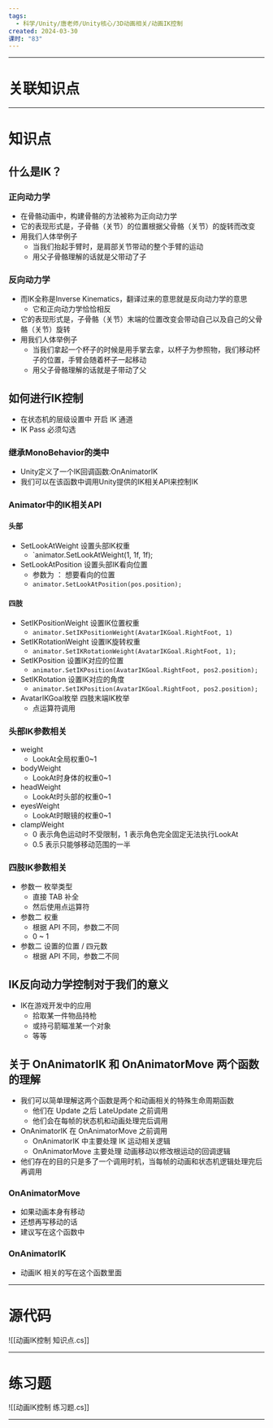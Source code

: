 ```yaml
---
tags:
  - 科学/Unity/唐老师/Unity核心/3D动画相关/动画IK控制
created: 2024-03-30
课时: "83"
---
```


---
# 关联知识点



---
# 知识点

## 什么是IK？

### 正向动力学

- 在骨骼动画中，构建骨骼的方法被称为正向动力学
- 它的表现形式是，子骨骼（关节）的位置根据父骨骼（关节）的旋转而改变
- 用我们人体举例子
	- 当我们抬起手臂时，是肩部关节带动的整个手臂的运动
	- 用父子骨骼理解的话就是父带动了子
### 反向动力学

- 而IK全称是Inverse Kinematics，翻译过来的意思就是反向动力学的意思
	- 它和正向动力学恰恰相反
- 它的表现形式是，子骨骼（关节）末端的位置改变会带动自己以及自己的父骨骼（关节）旋转
- 用我们人体举例子
	- 当我们拿起一个杯子的时候是用手掌去拿，以杯子为参照物，我们移动杯子的位置，手臂会随着杯子一起移动
	- 用父子骨骼理解的话就是子带动了父
## 如何进行IK控制

 - 在状态机的层级设置中 开启 IK 通道
 - IK Pass 必须勾选
### 继承MonoBehavior的类中
 
 - Unity定义了一个IK回调函数:OnAnimatorIK
 - 我们可以在该函数中调用Unity提供的IK相关API来控制IK
### Animator中的IK相关API

#### 头部

- SetLookAtWeight     设置头部IK权重
	- `animator.SetLookAtWeight(1, 1f, 1f);
- SetLookAtPosition   设置头部IK看向位置
	- 参数为 ： 想要看向的位置
	- `animator.SetLookAtPosition(pos.position);`
#### 四肢

- SetIKPositionWeight 设置IK位置权重
	- `animator.SetIKPositionWeight(AvatarIKGoal.RightFoot, 1)`
- SetIKRotationWeight 设置IK旋转权重
	- `animator.SetIKRotationWeight(AvatarIKGoal.RightFoot, 1);`
- SetIKPosition       设置IK对应的位置
	- `animator.SetIKPosition(AvatarIKGoal.RightFoot, pos2.position);`
- SetIKRotation       设置IK对应的角度
	- `animator.SetIKPosition(AvatarIKGoal.RightFoot, pos2.position);`
- AvatarIKGoal枚举    四肢末端IK枚举
	- 点运算符调用
### 头部IK参数相关

- weight
	- LookAt全局权重0~1
- bodyWeight
	- LookAt时身体的权重0~1
- headWeight
	- LookAt时头部的权重0~1
- eyesWeight
	- LookAt时眼镜的权重0~1
- clampWeight
	- 0 表示角色运动时不受限制，1 表示角色完全固定无法执行LookAt
	- 0.5 表示只能够移动范围的一半
### 四肢IK参数相关

- 参数一 枚举类型
	- 直接 TAB 补全
	- 然后使用点运算符
- 参数二 权重
	- 根据 API 不同，参数二不同
	- 0 ~ 1
- 参数二 设置的位置 / 四元数
	- 根据 API 不同，参数二不同
## IK反向动力学控制对于我们的意义

- IK在游戏开发中的应用
	- 拾取某一件物品持枪
	- 或持弓箭瞄准某一个对象
	- 等等
## 关于 OnAnimatorIK 和 OnAnimatorMove 两个函数的理解

 - 我们可以简单理解这两个函数是两个和动画相关的特殊生命周期函数
	 - 他们在 Update 之后 LateUpdate 之前调用
	 - 他们会在每帧的状态机和动画处理完后调用
 - OnAnimatorIK 在 OnAnimatorMove 之前调用
	 - OnAnimatorIK 中主要处理 IK 运动相关逻辑
	 - OnAnimatorMove 主要处理 动画移动以修改根运动的回调逻辑
 - 他们存在的目的只是多了一个调用时机，当每帧的动画和状态机逻辑处理完后再调用
### OnAnimatorMove

- 如果动画本身有移动
- 还想再写移动的话
- 建议写在这个函数中
### OnAnimatorIK 

- 动画IK 相关的写在这个函数里面 

---
# 源代码

![[动画IK控制 知识点.cs]]

---
# 练习题

![[动画IK控制 练习题.cs]]

---

